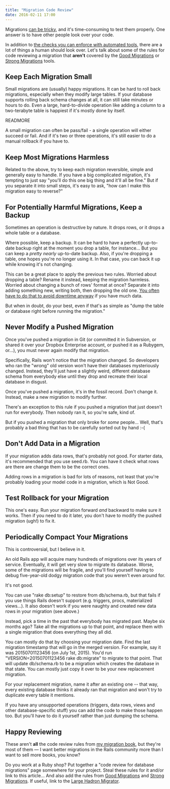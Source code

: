 ```yaml
---
title: "Migration Code Review"
date: 2016-02-11 17:00
---
```


Migrations <a href="/posts/database-migrations-without-downtime">can
be tricky</a>, and it's time-consuming to test them properly. One
answer is to have other people look over your code.

In addition to <a href="/posts/good-strong-migrations">the checks you
can enforce with automated tools</a>, there are a lot of things a
human should look over. Let's talk about some of the rules for code
reviewing a migration that <b>aren't</b> covered by the <a
href="https://github.com/testdouble/good-migrations">Good
Migrations</a> or <a
href="https://github.com/ankane/strong_migrations">Strong
Migrations</a> tools.

## Keep Each Migration Small

Small migrations are (usually) happy migrations. It can be hard to
roll back migrations, especially when they modify large tables. If
your database supports rolling back schema changes at all, it can
still take minutes or hours to do. Even a large, hard-to-divide
operation like adding a column to a two-terabyte table is happiest
if it's mostly done by itself.

READMORE

A small migration can often be pass/fail - a single operation will
either succeed or fail. And if it's two or three operations, it's
still easier to do a manual rollback if you have to.

## Keep Most Migrations Harmless

Related to the above, try to keep each migration reversible, simple
and generally easy to handle. If you have a big complicated migration,
it's tempting to just say "you'll do this one big thing and it'll all
be fine." But if you separate it into small steps, it's easy to ask,
"how can I make this migration easy to reverse?"

## For Potentially Harmful Migrations, Keep a Backup

Sometimes an operation is destructive by nature. It drops rows, or it
drops a whole table or a database.

Where possible, keep a backup. It can be hard to have a perfectly
up-to-date backup right at the moment you drop a table, for
instance... But you can keep a <i>pretty nearly</i> up-to-date
backup. Also, if you're dropping a table, one hopes you're no longer
using it. In that case, you can back it up while knowing it's not
changing.

This can be a great place to apply the previous two rules. Worried
about dropping a table? Rename it instead, keeping the migration
harmless. Worried about changing a bunch of rows' format at once?
Separate it into adding something new, writing both, then dropping the
old one. <a href="/posts/database-migrations-without-downtime">You
often have to do that to avoid downtime anyway</a> if you have much
data.

But when in doubt, do your best, even if that's as simple as "dump the
table or database right before running the migration."

## Never Modify a Pushed Migration

Once you've pushed a migration in Git (or committed it in Subversion,
or shared it over your Dropbox Enterprise account, or pushed it as a
Rubygem, or...), you must never again modify that migration.

Specifically, Rails won't notice that the migration changed. So
developers who ran the "wrong" old version won't have their databases
mysteriously changed. Instead, they'll just have a slightly weird,
different database schema from everybody else until they drop and
recreate their local database in disgust.

Once you've pushed a migration, it's in the fossil record. Don't
change it. Instead, make a new migration to modify further.

There's an exception to this rule if you pushed a migration that just doesn't run
for everybody. Then nobody ran it, so you're safe, kind of.

But if you pushed a migration that only broke for <i>some</i>
people... Well, that's probably a bad thing that has to be carefully
sorted out by hand :-(

## Don't Add Data in a Migration

If your migration adds data rows, that's probably not good. For starter data,
it's recommended that you use seed.rb. You can have it check what rows are
there are change them to be the correct ones.

Adding rows in a migration is bad for lots of reasons, not least that
you're probably loading your model code in a migration, which is Not
Good.

## Test Rollback for your Migration

This one's easy. Run your migration forward <i>and</i> backward to make sure
it works. Then if you need to do it later, you don't have to modify the pushed
migration (ugh!) to fix it.

## Periodically Compact Your Migrations

This is controversial, but I believe in it.

An old Rails app will acquire many hundreds of migrations over its
years of service. Eventually, it will get very slow to migrate its
database. Worse, some of the migrations will be fragile, and you'll
find yourself having to debug five-year-old dodgy migration code that
you weren't even around for.

It's not good.

You can use "rake db:setup" to restore from db/schema.rb, but that
fails if you use things Rails doesn't support (e.g. triggers, procs,
materialized views...). It also doesn't work if you were naughty and
created new data rows in your migration (see above.)

Instead, pick a time in the past that everybody has migrated past. Maybe
six months ago? Take all the migrations up to that point, and replace them
with a single migration that does everything they all did.

You can mostly do that by choosing your migration date. Find the last
migration timestamp that will go in the merged version. For example,
say it was 20150701123456 (on July 1st, 2015). You'd run
"VERSION=20150701123456 rake db:migrate" to migrate to that
point. That will update db/schema.rb to be a migration which creates
the database in that state. You can mostly just copy it over to be
your new replacement migration.

For your replacement migration, name it after an existing one -- that
way, every existing database thinks it already ran that migration and
won't try to duplicate every table it mentions.

If you have any unsupported operations (triggers, data rows, views and
other database-specific stuff) you can add the code to make those
happen too. But you'll have to do it yourself rather than just dumping
the schema.

## Happy Reviewing

These aren't <b>all</b> the code review rules from <a
href="http://no-more-lost-data.com">my migration book</a>, but they're
most of them &mdash; I want better migrations in the Rails community
more than I want to sell more books, you know?

Do you work at a Ruby shop? Put together a "code review for database
migrations" page somewhere for your project. Steal these rules for it
and/or link to this article... And also add the rules from <a
href="https://github.com/testdouble/good-migrations">Good
Migrations</a> and <a
href="https://github.com/ankane/strong_migrations">Strong
Migrations</a>. If useful, link to the <a
href="https://github.com/soundcloud/lhm">Large Hadron Migrator</a>.
